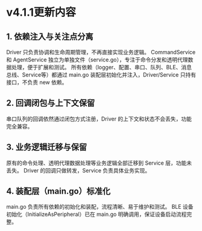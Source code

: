 # v4.1.1更新内容
## 1. 依赖注入与关注点分离
Driver 只负责协调和生命周期管理，不再直接实现业务逻辑。
CommandService 和 AgentService 独立为单独文件（service.go），专注于命令分发和透明代理数据处理，便于扩展和测试。
所有依赖（logger、配置、串口、队列、BLE、消息总线、Service等）都通过 main.go 装配层初始化并注入，Driver/Service 只持有接口，不负责 new 依赖。
## 2. 回调闭包与上下文保留
串口队列的回调依然通过闭包方式注册，Driver 的上下文和状态不会丢失，功能完全兼容。
## 3. 业务逻辑迁移与保留
原有的命令处理、透明代理数据处理等业务逻辑全部迁移到 Service 层，功能未丢失。
Driver 的回调只做转发，Service 负责具体业务实现。
## 4. 装配层（main.go）标准化
main.go 负责所有依赖的初始化和装配，流程清晰、易于维护和测试。
BLE 设备初始化（InitializeAsPeripheral）已在 main.go 明确调用，保证设备启动流程完整。